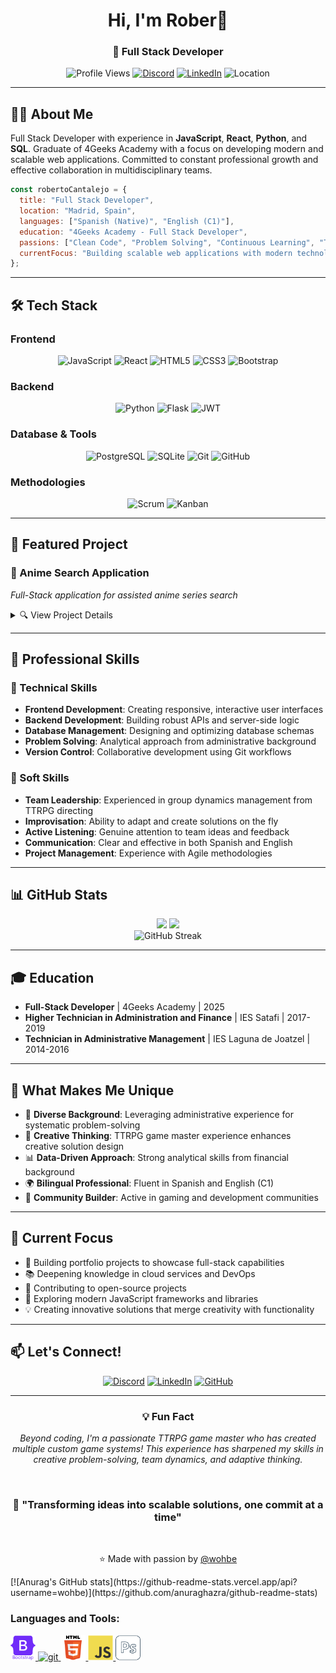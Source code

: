 <div align="center">
  
  # Hi, I'm Rober👋
  
  ### 🚀 Full Stack Developer
  
  ![Profile Views](https://komarev.com/ghpvc/?username=wohbe&color=blue)
  [![Discord](https://img.shields.io/badge/Discord-%40wohbe-7289DA?style=flat&logo=discord&logoColor=white)](https://discord.com/)
  [![LinkedIn](https://img.shields.io/badge/LinkedIn-Roberto%20Cantalejo-0077B5?style=flat&logo=linkedin&logoColor=white)](https://linkedin.com/in/roberto-cantalejo)
  ![Location](https://img.shields.io/badge/📍-Madrid%2C%20Spain-green)
  
</div>

---

## 👨‍💻 About Me

Full Stack Developer with experience in **JavaScript**, **React**, **Python**, and **SQL**. Graduate of 4Geeks Academy with a focus on developing modern and scalable web applications. Committed to constant professional growth and effective collaboration in multidisciplinary teams.

```javascript
const robertoCantalejo = {
  title: "Full Stack Developer",
  location: "Madrid, Spain",
  languages: ["Spanish (Native)", "English (C1)"],
  education: "4Geeks Academy - Full Stack Developer",
  passions: ["Clean Code", "Problem Solving", "Continuous Learning", "TTRPG"],
  currentFocus: "Building scalable web applications with modern technologies"
};
```

---

## 🛠️ Tech Stack

### Frontend
<div align="center">
  
![JavaScript](https://img.shields.io/badge/JavaScript-F7DF1E?style=for-the-badge&logo=javascript&logoColor=black)
![React](https://img.shields.io/badge/React-20232A?style=for-the-badge&logo=react&logoColor=61DAFB)
![HTML5](https://img.shields.io/badge/HTML5-E34F26?style=for-the-badge&logo=html5&logoColor=white)
![CSS3](https://img.shields.io/badge/CSS3-1572B6?style=for-the-badge&logo=css3&logoColor=white)
![Bootstrap](https://img.shields.io/badge/Bootstrap-563D7C?style=for-the-badge&logo=bootstrap&logoColor=white)

</div>

### Backend
<div align="center">
  
![Python](https://img.shields.io/badge/Python-3776AB?style=for-the-badge&logo=python&logoColor=white)
![Flask](https://img.shields.io/badge/Flask-000000?style=for-the-badge&logo=flask&logoColor=white)
![JWT](https://img.shields.io/badge/JWT-000000?style=for-the-badge&logo=JSON%20web%20tokens&logoColor=white)

</div>

### Database & Tools
<div align="center">
  
![PostgreSQL](https://img.shields.io/badge/PostgreSQL-316192?style=for-the-badge&logo=postgresql&logoColor=white)
![SQLite](https://img.shields.io/badge/SQLite-07405E?style=for-the-badge&logo=sqlite&logoColor=white)
![Git](https://img.shields.io/badge/Git-F05032?style=for-the-badge&logo=git&logoColor=white)
![GitHub](https://img.shields.io/badge/GitHub-181717?style=for-the-badge&logo=github&logoColor=white)

</div>

### Methodologies
<div align="center">
  
![Scrum](https://img.shields.io/badge/Scrum-6DB33F?style=for-the-badge&logo=scrumalliance&logoColor=white)
![Kanban](https://img.shields.io/badge/Kanban-0052CC?style=for-the-badge&logo=trello&logoColor=white)

</div>

---

## 🚀 Featured Project

### 🎌 Anime Search Application
*Full-Stack application for assisted anime series search*

<details>
<summary>🔍 View Project Details</summary>

#### Technologies Used:
- **Frontend**: React.js, JavaScript, HTML, CSS
- **Backend**: Python (Flask), RESTful API
- **Database**: PostgreSQL with SQLAlchemy
- **Authentication**: JWT (JSON Web Tokens)
- **State Management**: Context API

#### Key Features:
- ✅ RESTful API with custom endpoints
- ✅ Data models implementation with SQLAlchemy
- ✅ Interactive UI with functional components and hooks
- ✅ User authentication and authorization
- ✅ Protected routes and role-based access
- ✅ Version control with Git/GitHub
- ✅ Agile methodologies implementation

</details>

---

## 💼 Professional Skills

### 🎯 Technical Skills
- **Frontend Development**: Creating responsive, interactive user interfaces
- **Backend Development**: Building robust APIs and server-side logic
- **Database Management**: Designing and optimizing database schemas
- **Problem Solving**: Analytical approach from administrative background
- **Version Control**: Collaborative development using Git workflows

### 🤝 Soft Skills
- **Team Leadership**: Experienced in group dynamics management from TTRPG directing
- **Improvisation**: Ability to adapt and create solutions on the fly
- **Active Listening**: Genuine attention to team ideas and feedback
- **Communication**: Clear and effective in both Spanish and English
- **Project Management**: Experience with Agile methodologies

---

## 📊 GitHub Stats

<div align="center">
  <img height="180em" src="https://github-readme-stats.vercel.app/api?username=wohbe&show_icons=true&theme=radical&include_all_commits=true&count_private=true"/>
  <img height="180em" src="https://github-readme-stats.vercel.app/api/top-langs/?username=wohbe&layout=compact&langs_count=7&theme=radical"/>
</div>

<div align="center">
  <img src="https://github-readme-streak-stats.herokuapp.com/?user=wohbe&theme=radical" alt="GitHub Streak" />
</div>

---

## 🎓 Education

- **Full-Stack Developer** | 4Geeks Academy | 2025
- **Higher Technician in Administration and Finance** | IES Satafi | 2017-2019
- **Technician in Administrative Management** | IES Laguna de Joatzel | 2014-2016

---

## 🌟 What Makes Me Unique

- 🔄 **Diverse Background**: Leveraging administrative experience for systematic problem-solving
- 🎨 **Creative Thinking**: TTRPG game master experience enhances creative solution design
- 📊 **Data-Driven Approach**: Strong analytical skills from financial background
- 🌍 **Bilingual Professional**: Fluent in Spanish and English (C1)
- 🎲 **Community Builder**: Active in gaming and development communities

---

## 🎯 Current Focus

- 🔨 Building portfolio projects to showcase full-stack capabilities
- 📚 Deepening knowledge in cloud services and DevOps
- 🤝 Contributing to open-source projects
- 🚀 Exploring modern JavaScript frameworks and libraries
- 💡 Creating innovative solutions that merge creativity with functionality

---

## 📫 Let's Connect!

<div align="center">
  
[![Discord](https://img.shields.io/badge/Discord-%40wohbe-7289DA?style=for-the-badge&logo=discord&logoColor=white)](https://discord.com/)
[![LinkedIn](https://img.shields.io/badge/LinkedIn-Roberto%20Cantalejo-0077B5?style=for-the-badge&logo=linkedin&logoColor=white)](https://linkedin.com/in/roberto-cantalejo)
[![GitHub](https://img.shields.io/badge/GitHub-wohbe-181717?style=for-the-badge&logo=github)](https://github.com/wohbe)

</div>

---

<div align="center">
  
### 💡 Fun Fact
*Beyond coding, I'm a passionate TTRPG game master who has created multiple custom game systems! This experience has sharpened my skills in creative problem-solving, team dynamics, and adaptive thinking.*

<br>

### 🌟 "Transforming ideas into scalable solutions, one commit at a time"

<br>

⭐️ Made with passion by [@wohbe](https://github.com/wohbe)

</div>
[![Anurag's GitHub stats](https://github-readme-stats.vercel.app/api?username=wohbe)](https://github.com/anuraghazra/github-readme-stats)

<h3 align="left">Languages and Tools:</h3>
<p align="left"> <a href="https://getbootstrap.com" target="_blank" rel="noreferrer"> <img src="https://raw.githubusercontent.com/devicons/devicon/master/icons/bootstrap/bootstrap-plain-wordmark.svg" alt="bootstrap" width="40" height="40"/> </a> <a href="https://git-scm.com/" target="_blank" rel="noreferrer"> <img src="https://www.vectorlogo.zone/logos/git-scm/git-scm-icon.svg" alt="git" width="40" height="40"/> </a> <a href="https://www.w3.org/html/" target="_blank" rel="noreferrer"> <img src="https://raw.githubusercontent.com/devicons/devicon/master/icons/html5/html5-original-wordmark.svg" alt="html5" width="40" height="40"/> </a> <a href="https://developer.mozilla.org/en-US/docs/Web/JavaScript" target="_blank" rel="noreferrer"> <img src="https://raw.githubusercontent.com/devicons/devicon/master/icons/javascript/javascript-original.svg" alt="javascript" width="40" height="40"/> </a> <a href="https://www.photoshop.com/en" target="_blank" rel="noreferrer"> <img src="https://raw.githubusercontent.com/devicons/devicon/master/icons/photoshop/photoshop-line.svg" alt="photoshop" width="40" height="40"/> </a> </p>
